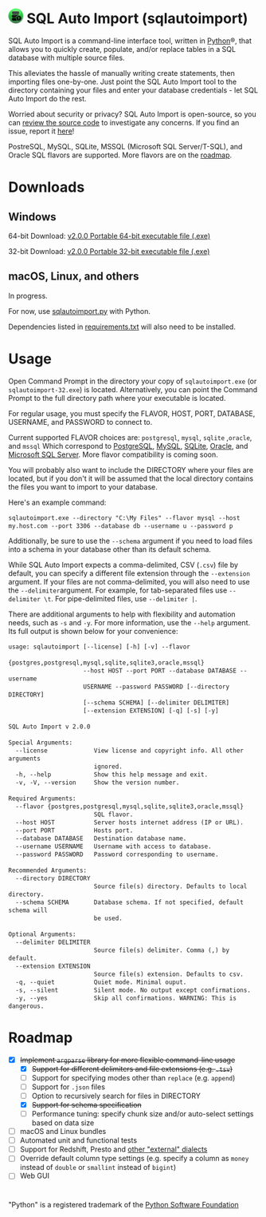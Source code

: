 
# <img src="https://raw.githubusercontent.com/kevinlakhani/sqlautoimport/1fb8a56c1e288cacfbc07ba997b5656be08c16e7/icon/icon.svg" alt="icon" height="30"/> SQL Auto Import (sqlautoimport)
SQL Auto Import is a command-line interface tool, written in [Python](https://www.python.org/)®, that allows you to quickly create, populate, and/or replace tables in a SQL database with multiple source files.

This alleviates the hassle of manually writing create statements, then importing files one-by-one. Just point the SQL Auto Import tool to the directory containing your files and enter your database credentials - let SQL Auto Import do the rest.

Worried about security or privacy? SQL Auto Import is open-source, so you can [review the source code](https://github.com/kevinlakhani/sqlautoimport/blob/master/sqlautoimport.py) to investigate any concerns. If you find an issue, report it [here](https://github.com/kevinlakhani/sqlautoimport/issues)!

PostreSQL, MySQL, SQLite, MSSQL (Microsoft SQL Server/T-SQL), and Oracle SQL flavors are supported. More flavors are on the [roadmap](#roadmap).

# Downloads

## Windows

64-bit Download: [v2.0.0 Portable 64-bit executable file (.exe)](https://github.com/kevinlakhani/sqlautoimport/raw/master/sqlautoimport.exe)

32-bit Download: [v2.0.0 Portable 32-bit executable file (.exe)](https://github.com/kevinlakhani/sqlautoimport/raw/master/sqlautoimport-32.exe)

## macOS, Linux, and others
In progress. 

For now, use [sqlautoimport.py](https://github.com/kevinlakhani/sqlautoimport/blob/master/sqlautoimport.py) with Python. 

Dependencies listed in [requirements.txt](https://github.com/kevinlakhani/sqlautoimport/blob/master/requirements.txt) will also need to be installed.

# Usage
Open Command Prompt in the directory your copy of `sqlautoimport.exe` (or `sqlautoimport-32.exe`) is located. Alternatively, you can point the Command Prompt to the full directory path where your executable is located.

For regular usage, you must specify the FLAVOR, HOST, PORT, DATABASE, USERNAME, and PASSWORD to connect to. 

Current supported FLAVOR choices are:
`postgresql`, `mysql`, `sqlite` ,`oracle`, and `mssql`
Which correspond to
[PostgreSQL](https://www.postgresql.org/), [MySQL](https://www.mysql.com/), [SQLite](https://sqlite.org), [Oracle](https://oracle.com), and [Microsoft SQL Server](https://www.microsoft.com/en-us/sql-server/default.aspx). More flavor compatibility is coming soon.

You will probably also want to include the DIRECTORY where your files are located, but if you don't it will be assumed that the local directory contains the files you want to import to your database. 

Here's an example command:
```
sqlautoimport.exe --directory "C:\My Files" --flavor mysql --host my.host.com --port 3306 --database db --username u --password p
```

Additionally, be sure to use the `--schema` argument if you need to load files into a schema in your database other than its default schema.

While SQL Auto Import expects a comma-delimited, CSV (`.csv`) file by default, you can specify a different file extension through the `--extension` argument. If your files are not comma-delimited, you will also need to use the `--delimiter`argument. For example, for tab-separated files use `--delimiter \t`. For pipe-delimited files, use `--delimiter |`.

There are additional arguments to help with flexibility and automation needs, such as `-s` and `-y`. For more information, use the `--help` argument. Its full output is shown below for your convenience:
```
usage: sqlautoimport [--license] [-h] [-v] --flavor
                     {postgres,postgresql,mysql,sqlite,sqlite3,oracle,mssql}
                     --host HOST --port PORT --database DATABASE --username
                     USERNAME --password PASSWORD [--directory DIRECTORY]
                     [--schema SCHEMA] [--delimiter DELIMITER]
                     [--extension EXTENSION] [-q] [-s] [-y]

SQL Auto Import v 2.0.0

Special Arguments:
  --license             View license and copyright info. All other arguments
                        ignored.
  -h, --help            Show this help message and exit.
  -v, -V, --version     Show the version number.

Required Arguments:
  --flavor {postgres,postgresql,mysql,sqlite,sqlite3,oracle,mssql}
                        SQL flavor.
  --host HOST           Server hosts internet address (IP or URL).
  --port PORT           Hosts port.
  --database DATABASE   Destination database name.
  --username USERNAME   Username with access to database.
  --password PASSWORD   Password corresponding to username.

Recommended Arguments:
  --directory DIRECTORY
                        Source file(s) directory. Defaults to local directory.
  --schema SCHEMA       Database schema. If not specified, default schema will
                        be used.

Optional Arguments:
  --delimiter DELIMITER
                        Source file(s) delimiter. Comma (,) by default.
  --extension EXTENSION
                        Source file(s) extension. Defaults to csv.
  -q, --quiet           Quiet mode. Minimal ouput.
  -s, --silent          Silent mode. No output except confirmations.
  -y, --yes             Skip all confirmations. WARNING: This is dangerous.
```

# Roadmap
 - [x] ~~Implement `argparse` library for more flexible command-line usage~~ 
	 - [x] ~~Support for different delimiters and file extensions (e.g. `.tsv`)~~
	 - [ ] Support for specifying modes other than `replace` (e.g. `append`)
	 - [ ] Support for `.json` files
	 - [ ] Option to recursively search for files in DIRECTORY
	 - [x] ~~Support for schema specification~~
	 - [ ] Performance tuning: specify chunk size and/or auto-select settings based on data size
 - [ ] macOS and Linux bundles
 - [ ] Automated unit and functional tests
 - [ ] Support for Redshift, Presto and [other "external" dialects](https://docs.sqlalchemy.org/en/13/dialects/#external-dialects)
 - [ ] Override default column type settings (e.g. specify a column as `money` instead of `double` or `smallint` instead of `bigint`)
 - [ ] Web GUI

# 

"Python" is a registered trademark of the [Python Software Foundation]([https://www.python.org/psf/)
